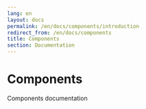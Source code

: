 ```yaml
---
lang: en
layout: docs
permalink: /en/docs/components/introduction
redirect_from: /en/docs/components
title: Components
section: Documentation
---
```


# Components

Components documentation
